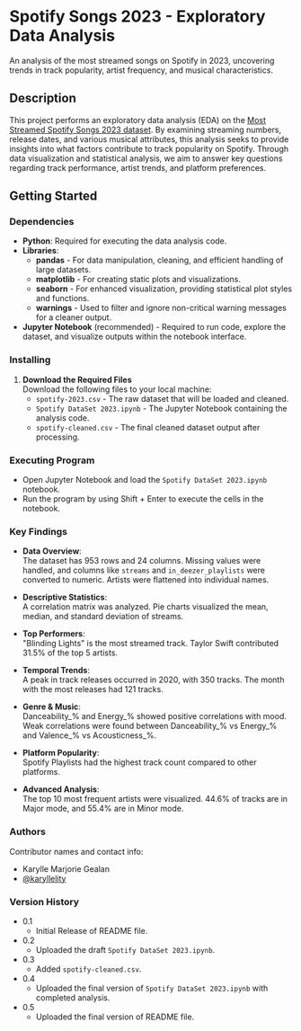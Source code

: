 # Spotify Songs 2023 - Exploratory Data Analysis 

An analysis of the most streamed songs on Spotify in 2023, uncovering trends in track popularity, artist frequency, and musical characteristics.

## Description

This project performs an exploratory data analysis (EDA) on the [Most Streamed Spotify Songs 2023 dataset](https://www.kaggle.com/datasets/nelgiriyewithana/top-spotify-songs-2023). By examining streaming numbers, release dates, and various musical attributes, this analysis seeks to provide insights into what factors contribute to track popularity on Spotify. Through data visualization and statistical analysis, we aim to answer key questions regarding track performance, artist trends, and platform preferences.

## Getting Started

### Dependencies

* **Python**: Required for executing the data analysis code.
* **Libraries**:
  * **pandas** - For data manipulation, cleaning, and efficient handling of large datasets.
  * **matplotlib** - For creating static plots and visualizations.
  * **seaborn** - For enhanced visualization, providing statistical plot styles and functions.
  * **warnings** - Used to filter and ignore non-critical warning messages for a cleaner output. 
* **Jupyter Notebook** (recommended) - Required to run code, explore the dataset, and visualize outputs within the notebook interface.

### Installing

1. **Download the Required Files**  
   Download the following files to your local machine:
   * `spotify-2023.csv` - The raw dataset that will be loaded and cleaned.
   * `Spotify DataSet 2023.ipynb` - The Jupyter Notebook containing the analysis code.
   * `spotify-cleaned.csv` - The final cleaned dataset output after processing.
  
### Executing Program

* Open Jupyter Notebook and load the `Spotify DataSet 2023.ipynb` notebook.
* Run the program by using Shift + Enter to execute the cells in the notebook.

### Key Findings

- **Data Overview**:  
  The dataset has 953 rows and 24 columns. Missing values were handled, and columns like `streams` and `in_deezer_playlists` were converted to numeric. Artists were flattened into individual names.

- **Descriptive Statistics**:  
  A correlation matrix was analyzed. Pie charts visualized the mean, median, and standard deviation of streams.

- **Top Performers**:  
  "Blinding Lights" is the most streamed track. Taylor Swift contributed 31.5% of the top 5 artists.

- **Temporal Trends**:  
  A peak in track releases occurred in 2020, with 350 tracks. The month with the most releases had 121 tracks.

- **Genre & Music**:  
  Danceability_% and Energy_% showed positive correlations with mood. Weak correlations were found between Danceability_% vs Energy_% and Valence_% vs Acousticness_%.

- **Platform Popularity**:  
  Spotify Playlists had the highest track count compared to other platforms.

- **Advanced Analysis**:  
  The top 10 most frequent artists were visualized. 44.6% of tracks are in Major mode, and 55.4% are in Minor mode.


### Authors

Contributor names and contact info:

* Karylle Marjorie Gealan
* [@karyllelity](https://github.com/karyllelity)

###  Version History

* 0.1
    * Initial Release of README file.
* 0.2
    * Uploaded the draft `Spotify DataSet 2023.ipynb`.
* 0.3
    * Added `spotify-cleaned.csv`.
* 0.4
    * Uploaded the final version of `Spotify DataSet 2023.ipynb` with completed analysis.
* 0.5
    * Uploaded the final version of README file.






